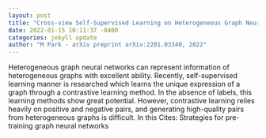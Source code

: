 ```yaml
--- 
layout: post 
title: "Cross-view Self-Supervised Learning on Heterogeneous Graph Neural Network via Bootstrapping" 
date: 2022-01-15 10:11:37 -0400 
categories: jekyll update 
author: "M Park - arXiv preprint arXiv:2201.03340, 2022" 
--- 
```

Heterogeneous graph neural networks can represent information of heterogeneous graphs with excellent ability. Recently, self-supervised learning manner is researched which learns the unique expression of a graph through a contrastive learning method. In the absence of labels, this learning methods show great potential. However, contrastive learning relies heavily on positive and negative pairs, and generating high-quality pairs from heterogeneous graphs is difficult. In this Cites: Strategies for pre-training graph neural networks